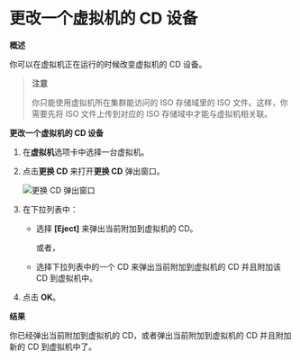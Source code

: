 # 更改一个虚拟机的 CD 设备

**概述**

你可以在虚拟机正在运行的时候改变虚拟机的 CD 设备。


> **注意**
>
> 你只能使用虚拟机所在集群能访问的 ISO 存储域里的 ISO 文件。这样，你需要先将 ISO 文件上传到对应的
> ISO 存储域中才能与虚拟机相关联。


**更改一个虚拟机的 CD 设备**

1. 在**虚拟机**选项卡中选择一台虚拟机。

2. 点击**更换 CD** 来打开**更换 CD** 弹出窗口。

   ![更换 CD 弹出窗口](images/vm-change-cd.png)

3. 在下拉列表中：

   * 选择 **[Eject]** 来弹出当前附加到虚拟机的 CD。

     或者，

   * 选择下拉列表中的一个 CD 来弹出当前附加到虚拟机的 CD 并且附加该 CD 到虚拟机中。

4. 点击 **OK**。


**结果**

你已经弹出当前附加到虚拟机的 CD，或者弹出当前附加到虚拟机的 CD 并且附加新的 CD 到虚拟机中了。
